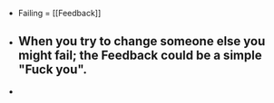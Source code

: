 - Failing = [[Feedback]]
- When you try to change someone else you might fail; the Feedback could be a simple "Fuck you".
	-
-